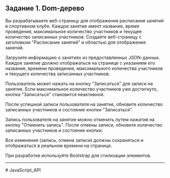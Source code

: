 ## Задание 1. Dom-дерево ##

Вы разрабатываете веб-страницу для отображения расписания занятий в спортивном клубе. Каждое занятие имеет название, время проведения, максимальное количество участников и текущее количество записанных участников.
Создайте веб-страницу с заголовком "Расписание занятий" и областью для отображения занятий.

Загрузите информацию о занятиях из предоставленных JSON-данных. Каждое занятие должно отображаться на странице с указанием его названия, времени проведения, максимального количества участников и текущего количества записанных участников.

Пользователь может нажать на кнопку "Записаться" для записи на занятие. Если максимальное количество участников уже достигнуто, кнопка "Записаться" становится неактивной.

После успешной записи пользователя на занятие, обновите количество записанных участников и состояние кнопки "Записаться".

Запись пользователя на занятие можно отменить путем нажатия на кнопку "Отменить запись". После отмены записи, обновите количество записанных участников и состояние кнопки.

Все изменения (запись, отмена записи) должны сохраняться и отображаться в реальном времени на странице.

При разработке используйте Bootstrap для стилизации элементов.
____________________________________________________________________________________________

#   J a v a S c r i p t _ A P I  
 